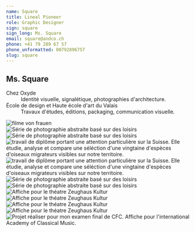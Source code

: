 ```yaml
---
name: Square
title: Lineal Pioneer
role: Graphic Designer
sign: square
sign_long: Ms. Square
email: square@andco.ch
phone: +41 79 289 67 57
phone_unformatted: 00792896757
slug: square
---
```


<div class="grid__item lg-w-1/4 sm-w-1/2 xs-w-1/1">
</div>

<div class="grid__item lg-w-1/2 sm-w-1/1 xs-w-1/1">
    <article class="card card--padded">
    	<h2 class="card__title">Ms. Square</h2>
        <dl>
        	<dt>Chez Oxyde</dt>
        	<dd>Identité visuelle, signalétique, photographies d'architecture.</dd>
        	<dt>École de design et Haute école d'art du Valais</dt>
        	<dd>Travaux d'études, éditions, packaging, communication visuelle.</dd>
        </dl>
	</article>
</div>

<div class="grid__item lg-w-3/4 sm-w-1/1 xs-w-1/1">
	 <article class="card ">
		<img class="card__media" src="{{ site.url }}/files/cards/square/07-1-fvf.jpg" alt="filme von frauen" title="filme von frauen">
	</article>
</div>

<div class="grid__item lg-w-1/4 sm-w-1/1 xs-w-1/1">
     <article class="card ">
        <img class="card__media" src="{{ site.url }}/files/cards/square/DSC_6500.jpg" alt="Série de photographie abstraite basé sur des loisirs" title="Projet photographique ">
    </article>
</div>

<div class="grid__item lg-w-1/4 sm-w-1/1 xs-w-1/1">
     <article class="card ">
        <img class="card__media" src="{{ site.url }}/files/cards/square/DSC_7112.jpg" alt="Série de photographie abstraite basé sur des loisirs" title="Projet photographique">
    </article>
</div>


<div class="grid__item lg-w-1/2 sm-w-1/1 xs-w-1/1">
     <article class="card ">
        <img class="card__media" src="{{ site.url }}/files/cards/square/01-1-oiseaux-migrateur-recto.jpg" alt="travail de diplôme portant une attention particulière sur la Suisse. Elle étudie, analyse et compare une séléction d'une vingtaine d'espèces d'oiseaux migrateurs visibles sur notre territoire." title="oiseaux migrateurs">
    </article>
</div>

<div class="grid__item lg-w-1/2 sm-w-1/1 xs-w-1/1">
     <article class="card ">
        <img class="card__media" src="{{ site.url }}/files/cards/square/01-2-version-final-recto-verso2.jpg" alt="travail de diplôme portant une attention particulière sur la Suisse. Elle étudie, analyse et compare une séléction d'une vingtaine d'espèces d'oiseaux migrateurs visibles sur notre territoire." title="oiseaux migrateurs">
    </article>
</div>


<div class="grid__item lg-w-1/4 sm-w-1/1 xs-w-1/1">
     <article class="card ">
        <img class="card__media" src="{{ site.url }}/files/cards/square/DSC_7359.jpg" alt="Série de photographie abstraite basé sur des loisirs" title="Projet photographique">
    </article>
</div>

<div class="grid__item lg-w-1/4 sm-w-1/1 xs-w-1/1">
     <article class="card ">
        <img class="card__media" src="{{ site.url }}/files/cards/square/DSC_7189.jpg" alt="Série de photographie abstraite basé sur des loisirs" title="Projet photographique">
    </article>
</div>


<div class="grid__item lg-w-2/3 sm-w-1/1 xs-w-1/1">
     <article class="card ">
        <img class="card__media" src="{{ site.url }}/files/cards/square/13-2-brochure.jpg" alt="Affiche pour le théatre Zeughaus Kultur" title="Zeughaus Kultur">
    </article>
</div>


<div class="grid__item lg-w-1/4 sm-w-1/1 xs-w-1/1">
     <article class="card ">
        <img class="card__media" src="{{ site.url }}/files/cards/square/13-5-poster.jpg" alt="Affiche pour le théatre Zeughaus Kultur" title="Zeughaus Kultur">
    </article>
</div>

<div class="grid__item lg-w-1/4 sm-w-1/1 xs-w-1/1">
     <article class="card ">
        <img class="card__media" src="{{ site.url }}/files/cards/square/13-4-poster.jpg" alt="Affiche pour le théatre Zeughaus Kultur" title="Zeughaus Kultur">
    </article>
</div>

<div class="grid__item lg-w-1/4 sm-w-1/1 xs-w-1/1">
     <article class="card ">
        <img class="card__media" src="{{ site.url }}/files/cards/square/13-3-poster.jpg" alt="Affiche pour le théatre Zeughaus Kultur" title="Zeughaus Kultur">
    </article>
</div>

<div class="grid__item lg-w-1/2 sm-w-1/1 xs-w-1/1">
     <article class="card ">
        <img class="card__media" src="{{ site.url }}/files/cards/square/05-1_affiche.jpg" alt="Projet réaliser pour mon examen final de CFC. Affiche pour l'international Academy of Classical Music." title="International Academy of Classical Music">
    </article>
</div>

<!--
<div class="grid__item lg-w-1/2 sm-w-1/1 xs-w-1/1">
	<article class="card card--padded">
		<h2 class="card__title">Ms. Square</h2>
		<p>Poste actuellement à pourvoir.</p>
		<p>Vous êtes graphistes, designer ou encore développeur ou informaticien ?</p>
		<p><a href="mailto:hello@andco.ch">Contactez-nous: hello@andco.ch</a></p>
	</article>
</div>
-->